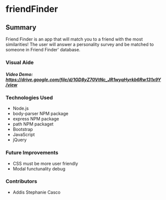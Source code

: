 # friendFinder

## Summary

Friend Finder is an app that will match you to a friend with the most similarities! The user will answer a personality survey and be matched to someone in Friend Finder' database.


### Visual Aide

##### Video Demo: https://drive.google.com/file/d/1GD8yZ70VtNc_JR1wyqHyrkb6Rw131x9Y/view


### Technologies Used 

* Node.js
* body-parser NPM package
* express NPM package
* path NPM packaget
* Bootstrap
* JavaScript
* jQuery

### Future Improvements
* CSS must be more user friendly 
* Modal functunality debug

### Contributors
* Addis Stephanie Casco



